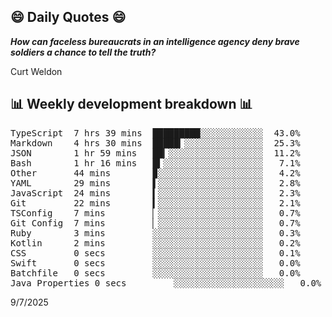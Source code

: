 ## 😄 Daily Quotes 😄

_**How can faceless bureaucrats in an intelligence agency deny brave soldiers a chance to tell the truth?**_

Curt Weldon



## 📊 Weekly development breakdown 📊

<pre>TypeScript  7 hrs 39 mins  █████████░░░░░░░░░░░░  43.0%
Markdown    4 hrs 30 mins  █████▎░░░░░░░░░░░░░░░  25.3%
JSON        1 hr 59 mins   ██▎░░░░░░░░░░░░░░░░░░  11.2%
Bash        1 hr 16 mins   █▍░░░░░░░░░░░░░░░░░░░   7.1%
Other       44 mins        ▉░░░░░░░░░░░░░░░░░░░░   4.2%
YAML        29 mins        ▌░░░░░░░░░░░░░░░░░░░░   2.8%
JavaScript  24 mins        ▍░░░░░░░░░░░░░░░░░░░░   2.3%
Git         22 mins        ▍░░░░░░░░░░░░░░░░░░░░   2.1%
TSConfig    7 mins         ▏░░░░░░░░░░░░░░░░░░░░   0.7%
Git Config  7 mins         ▏░░░░░░░░░░░░░░░░░░░░   0.7%
Ruby        3 mins         ░░░░░░░░░░░░░░░░░░░░░   0.3%
Kotlin      2 mins         ░░░░░░░░░░░░░░░░░░░░░   0.2%
CSS         0 secs         ░░░░░░░░░░░░░░░░░░░░░   0.1%
Swift       0 secs         ░░░░░░░░░░░░░░░░░░░░░   0.0%
Batchfile   0 secs         ░░░░░░░░░░░░░░░░░░░░░   0.0%
Java Properties 0 secs         ░░░░░░░░░░░░░░░░░░░░░   0.0%</pre>

9/7/2025